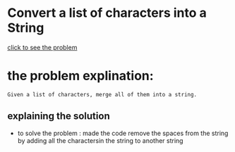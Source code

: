# Convert a list of characters into a String


[click to see the problem](https://practice.geeksforgeeks.org/problems/convert-a-list-of-characters-into-a-string5142/1?page=4&difficulty[]=-2&sortBy=submissions)



 # the problem explination:
    Given a list of characters, merge all of them into a string.






## explaining the solution

- to solve the problem :
  made the code remove the spaces from the string by adding all the charactersin the string to another string
 